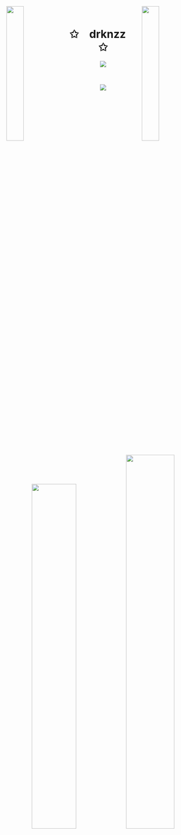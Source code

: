 <img align="left" src="https://user-images.githubusercontent.com/65187002/144930161-2f783401-8d27-4fdf-a2f7-cc0ba32f1f1f.gif" width="30%" style="display:inline;"><img align="right" src="https://user-images.githubusercontent.com/65187002/144930161-2f783401-8d27-4fdf-a2f7-cc0ba32f1f1f.gif" width="30%" style="display:inline;">
<br>
<p align="center">
    <h1 align="center">✩&emsp;drknzz&emsp;✩</h1>
</p>
<p align="center">
    <img src="https://readme-typing-svg.herokuapp.com/?lines=Yoooooooooooooooo;Welcome+to+my+profile!;Have+a+look+around!&font=Fira%20Code&color=%23D62F79&center=true&width=280&height=50">
</p>
<br>
<p align="center">
    <img id="preview" src="https://komarev.com/ghpvc/?username=subarna-sahoo&color=grey">
</p>
<p align="center">
    <a href="https://leetcode.com/subarna-sahoo/"><img width="48%" src="https://leetcode.card.workers.dev/subarna-sahoo?theme=dark&font=baloo&extension=null&border=2&border_radius=8"></a>
    <a href="https://github.com/subarna-sahoo"><img width="50%" src="https://github-readme-stats.vercel.app/api/top-langs/?username=subarna-sahoo&theme=dark&hide=html,css,cmake&layout=compact&langs_count=5&bg_color=101010&hide_title=true"></a>
</p>
